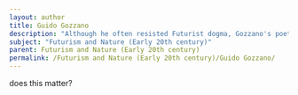 ```yaml
---
layout: author
title: Guido Gozzano
description: "Although he often resisted Futurist dogma, Gozzano's poetry includes aspects of modern life transitioning through nature, reflecting on the beauty of simplicity against the backdrop of change."
subject: "Futurism and Nature (Early 20th century)"
parent: Futurism and Nature (Early 20th century)
permalink: /Futurism and Nature (Early 20th century)/Guido Gozzano/
---
```


does this matter?

